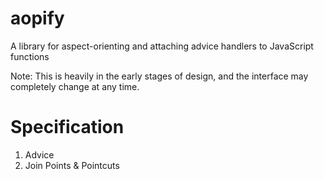 # aopify
A library for aspect-orienting and attaching advice handlers to JavaScript functions

Note: This is heavily in the early stages of design, and the interface may completely change at any time.

# Specification

1. Advice
2. Join Points & Pointcuts
